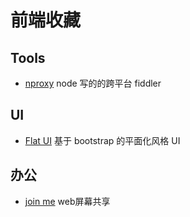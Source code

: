 # 前端收藏

## Tools

- [nproxy](https://github.com/goddyZhao/nproxy) node 写的的跨平台 fiddler

## UI

- [Flat UI](http://designmodo.github.com/Flat-UI/) 基于 bootstrap 的平面化风格 UI

## 办公

- [join me](https://join.me/) web屏幕共享
